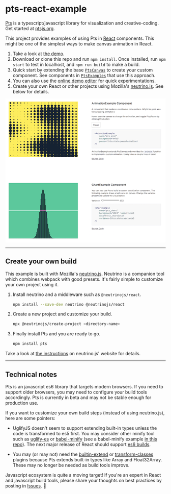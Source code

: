 # pts-react-example

[Pts](https://github.com/williamngan/pts) is a typescript/javascript library for visualization and creative-coding. Get started at [ptsjs.org](https://ptsjs.org).

This project provides examples of using Pts in [React](https://github.com/facebook/react) components. This might be one of the simplest ways to make canvas animation in React.

1. Take a look at [the demo](https://williamngan.github.io/pts-react-example/build/).
2. Download or clone this repo and run `npm install`. Once installed, run `npm start` to test in localhost, and `npm run build` to make a build.
3. Quick start by extending the base [`PtsCanvas`](https://github.com/williamngan/pts-react-example/blob/master/src/PtsCanvas.jsx) to create your custom component. See components in [`PtsExamples`](https://github.com/williamngan/pts-react-example/blob/master/src/PtsExamples.jsx) that use this approach.
4. You can also use the [online demo editor](http://ptsjs.org/demo/edit/?name=polygon.convexHull) for quick experimentations.
5. Create your own React or other projects using Mozilla's [neutrino.js](https://neutrinojs.org). See below for details.

![screenshot](./screenshot.png)
   

---

## Create your own build
This example is built with Mozilla's [neutrino.js](https://neutrinojs.org). Neutrino is a companion tool which combines webpack with good presets. It's fairly simple to customize your own project using it.

1. Install neutrino and a middleware such as `@neutrinojs/react`.
    ```bash
    npm install --save-dev neutrino @neutrinojs/react
    ```
2. Create a new project and customize your build.
    ```bash
    npx @neutrinojs/create-project <directory-name>
    ```
3. Finally install Pts and you are ready to go.
    ```bash
    npm install pts
    ```

Take a look at [the instructions](https://neutrinojs.org/installation/) on neutrino.js' website for details.

----

## Technical notes

Pts is an javascript es6 library that targets modern browsers. If you need to support older browsers, you may need to configure your build tools accordingly. Pts is currently in beta and may not be stable enough for production use.

If you want to customize your own build steps (instead of using neutrino.js), here are some pointers:

- UglifyJS doesn't seem to support extending built-in types unless the code is transformed to es5 first. You may consider other minify tool such as [uglify-es](https://github.com/mishoo/UglifyJS2/tree/harmony) or [babel-minify](https://github.com/babel/minify) (see a babel-minify example [in this repo](https://github.com/williamngan/pts-starter-kit)). The next major release of React should support [es6 builds](https://github.com/facebook/create-react-app/pull/3776).

- You may (or may not) need the [builtin-extend](https://github.com/loganfsmyth/babel-plugin-transform-builtin-extend) or [transform-classes](https://babeljs.io/docs/en/next/babel-plugin-transform-classes.html) plugins because Pts extends built-in types like Array and Float32Array. These may no longer be needed as build tools improve.

Javascript ecosystem is quite a moving target! If you're an expert in React and javascript build tools, please share your thoughts on best practices by posting in [Issues](https://github.com/williamngan/pts-react-example/issues). :pray: